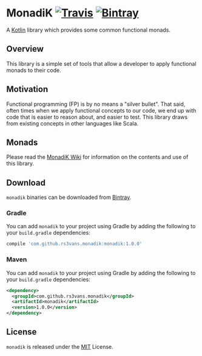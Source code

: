 # MonadiK [![Travis](https://img.shields.io/travis/rs3vans/monadik.svg)](https://travis-ci.org/rs3vans/monadik) [![Bintray](https://img.shields.io/bintray/v/rs3vans/maven/monadik.svg)](https://bintray.com/rs3vans/maven/monadik) #
A [Kotlin](https://kotlinlang.org/) library which provides some common functional monads.

## Overview ##
This library is a simple set of tools that allow a developer to apply functional
monads to their code.

## Motivation ##
Functional programming (FP) is by no means a "silver bullet". That said, often times
when we apply functional concepts to our code, we end up with code that is easier to
reason about, and easier to test. This library draws from existing concepts in other
languages like Scala.

## Monads ##

Please read the [MonadiK Wiki](https://github.com/rs3vans/monadik/wiki) for information on
the contents and use of this library.

## Download ##
`monadik` binaries can be downloaded from [Bintray](https://bintray.com/rs3vans/maven/monadik).

### Gradle ###
You can add `monadik` to your project using Gradle by adding the following to your `build.gradle` dependencies:

```groovy
compile 'com.github.rs3vans.monadik:monadik:1.0.0'
```
    
### Maven ###
You can add `monadik` to your project using Gradle by adding the following to your `build.gradle` dependencies:

```xml
<dependency>
  <groupId>com.github.rs3vans.monadik</groupId>
  <artifactId>monadik</artifactId>
  <version>1.0.0</version>
</dependency>
```

## License ##
`monadik` is released under the [MIT](https://opensource.org/licenses/MIT) License.

